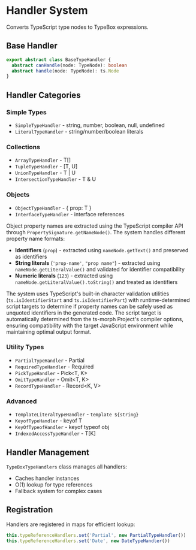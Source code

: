 # Handler System

Converts TypeScript type nodes to TypeBox expressions.

## Base Handler

```typescript
export abstract class BaseTypeHandler {
  abstract canHandle(node: TypeNode): boolean
  abstract handle(node: TypeNode): ts.Node
}
```

## Handler Categories

### Simple Types

- `SimpleTypeHandler` - string, number, boolean, null, undefined
- `LiteralTypeHandler` - string/number/boolean literals

### Collections

- `ArrayTypeHandler` - T[]
- `TupleTypeHandler` - [T, U]
- `UnionTypeHandler` - T | U
- `IntersectionTypeHandler` - T & U

### Objects

- `ObjectTypeHandler` - { prop: T }
- `InterfaceTypeHandler` - interface references

Object property names are extracted using the TypeScript compiler API through `PropertySignature.getNameNode()`. The system handles different property name formats:

- **Identifiers** (`prop`) - extracted using `nameNode.getText()` and preserved as identifiers
- **String literals** (`'prop-name'`, `"prop name"`) - extracted using `nameNode.getLiteralValue()` and validated for identifier compatibility
- **Numeric literals** (`123`) - extracted using `nameNode.getLiteralValue().toString()` and treated as identifiers

The system uses TypeScript's built-in character validation utilities (`ts.isIdentifierStart` and `ts.isIdentifierPart`) with runtime-determined script targets to determine if property names can be safely used as unquoted identifiers in the generated code. The script target is automatically determined from the ts-morph Project's compiler options, ensuring compatibility with the target JavaScript environment while maintaining optimal output format.

### Utility Types

- `PartialTypeHandler` - Partial<T>
- `RequiredTypeHandler` - Required<T>
- `PickTypeHandler` - Pick<T, K>
- `OmitTypeHandler` - Omit<T, K>
- `RecordTypeHandler` - Record<K, V>

### Advanced

- `TemplateLiteralTypeHandler` - `template ${string}`
- `KeyofTypeHandler` - keyof T
- `KeyOfTypeofHandler` - keyof typeof obj
- `IndexedAccessTypeHandler` - T[K]

## Handler Management

`TypeBoxTypeHandlers` class manages all handlers:

- Caches handler instances
- O(1) lookup for type references
- Fallback system for complex cases

## Registration

Handlers are registered in maps for efficient lookup:

```typescript
this.typeReferenceHandlers.set('Partial', new PartialTypeHandler())
this.typeReferenceHandlers.set('Date', new DateTypeHandler())
```
